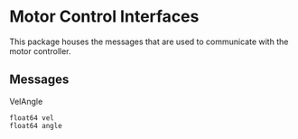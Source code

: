# Motor Control Interfaces
This package houses the messages that are used to communicate with the motor controller.

## Messages
VelAngle
```
float64 vel
float64 angle
```

